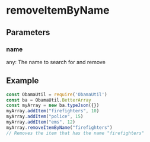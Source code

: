 # removeItemByName
## Parameters
### name
any: The name to search for and remove
## Example
```javascript
const ObamaUtil = require('ObamaUtil')
const ba = ObamaUtil.BetterArray
const myArray = new ba.typeJson({})
myArray.addItem("firefighters", 10)
myArray.addItem("police", 15)
myArray.addItem("ems", 12)
myArray.removeItemByName("firefighters")
// Removes the item that has the name "firefighters"
```